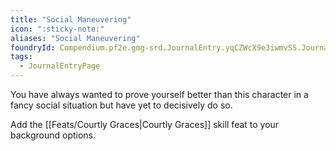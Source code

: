 ```yaml
---
title: "Social Maneuvering"
icon: ":sticky-note:"
aliases: "Social Maneuvering"
foundryId: Compendium.pf2e.gmg-srd.JournalEntry.yqCZWcX9e3iwmvSS.JournalEntryPage.fx1iS3z110zCp3OU
tags:
  - JournalEntryPage
---
```

You have always wanted to prove yourself better than this character in a fancy social situation but have yet to decisively do so.

Add the [[Feats/Courtly Graces|Courtly Graces]] skill feat to your background options.